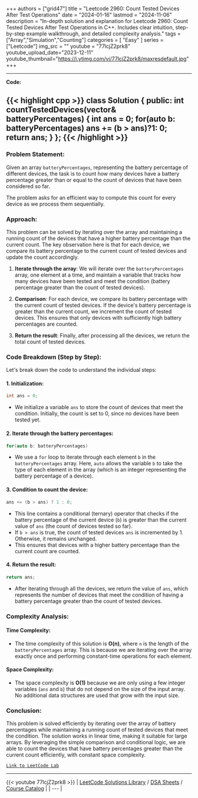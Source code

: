 
+++
authors = ["grid47"]
title = "Leetcode 2960: Count Tested Devices After Test Operations"
date = "2024-01-16"
lastmod = "2024-11-06"
description = "In-depth solution and explanation for Leetcode 2960: Count Tested Devices After Test Operations in C++. Includes clear intuition, step-by-step example walkthrough, and detailed complexity analysis."
tags = ["Array","Simulation","Counting"]
categories = [
    "Easy"
]
series = ["Leetcode"]
img_src = ""
youtube = "77lcjZ2prk8"
youtube_upload_date="2023-12-11"
youtube_thumbnail="https://i.ytimg.com/vi/77lcjZ2prk8/maxresdefault.jpg"
+++



---
**Code:**

{{< highlight cpp >}}
class Solution {
public:
    int countTestedDevices(vector<int>& batteryPercentages) {
        int ans = 0;
        for(auto b: batteryPercentages) ans += (b > ans)?1: 0;
        return ans;
    }
};
{{< /highlight >}}
---

### Problem Statement:
Given an array `batteryPercentages`, representing the battery percentage of different devices, the task is to count how many devices have a battery percentage greater than or equal to the count of devices that have been considered so far.

The problem asks for an efficient way to compute this count for every device as we process them sequentially.

### Approach:
This problem can be solved by iterating over the array and maintaining a running count of the devices that have a higher battery percentage than the current count. The key observation here is that for each device, we compare its battery percentage to the current count of tested devices and update the count accordingly.

1. **Iterate through the array**: We will iterate over the `batteryPercentages` array, one element at a time, and maintain a variable that tracks how many devices have been tested and meet the condition (battery percentage greater than the count of tested devices).

2. **Comparison**: For each device, we compare its battery percentage with the current count of tested devices. If the device's battery percentage is greater than the current count, we increment the count of tested devices. This ensures that only devices with sufficiently high battery percentages are counted.

3. **Return the result**: Finally, after processing all the devices, we return the total count of tested devices.

### Code Breakdown (Step by Step):
Let's break down the code to understand the individual steps:

#### 1. **Initialization**:
```cpp
int ans = 0;
```
- We initialize a variable `ans` to store the count of devices that meet the condition. Initially, the count is set to 0, since no devices have been tested yet.

#### 2. **Iterate through the battery percentages**:
```cpp
for(auto b: batteryPercentages)
```
- We use a `for` loop to iterate through each element `b` in the `batteryPercentages` array. Here, `auto` allows the variable `b` to take the type of each element in the array (which is an integer representing the battery percentage of a device).

#### 3. **Condition to count the device**:
```cpp
ans += (b > ans) ? 1 : 0;
```
- This line contains a conditional (ternary) operator that checks if the battery percentage of the current device (`b`) is greater than the current value of `ans` (the count of devices tested so far).
- If `b > ans` is true, the count of tested devices `ans` is incremented by 1. Otherwise, it remains unchanged.
- This ensures that devices with a higher battery percentage than the current count are counted.

#### 4. **Return the result**:
```cpp
return ans;
```
- After iterating through all the devices, we return the value of `ans`, which represents the number of devices that meet the condition of having a battery percentage greater than the count of tested devices.

### Complexity Analysis:

#### Time Complexity:
- The time complexity of this solution is **O(n)**, where `n` is the length of the `batteryPercentages` array. This is because we are iterating over the array exactly once and performing constant-time operations for each element.

#### Space Complexity:
- The space complexity is **O(1)** because we are only using a few integer variables (`ans` and `b`) that do not depend on the size of the input array. No additional data structures are used that grow with the input size.

### Conclusion:
This problem is solved efficiently by iterating over the array of battery percentages while maintaining a running count of tested devices that meet the condition. The solution works in linear time, making it suitable for large arrays. By leveraging the simple comparison and conditional logic, we are able to count the devices that have battery percentages greater than the current count efficiently, with constant space complexity.

[`Link to LeetCode Lab`](https://leetcode.com/problems/count-tested-devices-after-test-operations/description/)

---
{{< youtube 77lcjZ2prk8 >}}
| [LeetCode Solutions Library](https://grid47.xyz/leetcode/) / [DSA Sheets](https://grid47.xyz/sheets/) / [Course Catalog](https://grid47.xyz/courses/) |
| --- |
